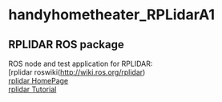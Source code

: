 # handyhometheater_RPLidarA1
## RPLIDAR ROS package  
ROS node and test application for RPLIDAR:  
[rplidar roswiki(http://wiki.ros.org/rplidar)  
[rplidar HomePage](http://www.slamtec.com/en/Lidar)  
[rplidar Tutorial](https://github.com/robopeak/rplidar_ros/wiki)  

